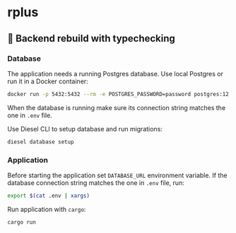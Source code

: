 # rplus

## 🦀 Backend rebuild with typechecking

### Database

The application needs a running Postgres database. Use local Postgres or run it in a Docker container:
```bash
docker run -p 5432:5432 --rm -e POSTGRES_PASSWORD=password postgres:12
```

When the database is running make sure its connection string matches the one in `.env` file.

Use Diesel CLI to setup database and run migrations:
```bash
diesel database setup
```

### Application

Before starting the application set `DATABASE_URL` environment variable. If the database connection string matches the one in `.env` file, run:
```bash
export $(cat .env | xargs)
```

Run application with `cargo`:
```bash
cargo run
```
